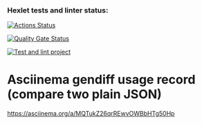 ### Hexlet tests and linter status:
[![Actions Status](https://github.com/irinata/fullstack-javascript-project-46/actions/workflows/hexlet-check.yml/badge.svg)](https://github.com/irinata/fullstack-javascript-project-46/actions)

[![Quality Gate Status](https://sonarcloud.io/api/project_badges/measure?project=irinata_fullstack-javascript-project-46&metric=alert_status)](https://sonarcloud.io/summary/new_code?id=irinata_fullstack-javascript-project-46)

[![Test and lint project](https://github.com/irinata/fullstack-javascript-project-46/actions/workflows/main-test.yml/badge.svg)](https://github.com/irinata/fullstack-javascript-project-46/actions/workflows/main-test.yml)

# Asciinema gendiff usage record (compare two plain JSON)
https://asciinema.org/a/MQTukZ26qrREwvOWBbHTg50Hp
